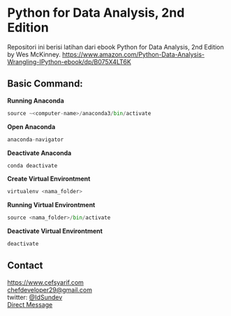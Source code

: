 # Python for Data Analysis, 2nd Edition

Repositori ini berisi latihan dari ebook Python for Data Analysis, 2nd Edition by Wes McKinney.
https://www.amazon.com/Python-Data-Analysis-Wrangling-IPython-ebook/dp/B075X4LT6K

## Basic Command:

**Running Anaconda**
```python
source ~<computer-name>/anaconda3/bin/activate
```
**Open Anaconda**
```python
anaconda-navigator
```
**Deactivate Anaconda**
```python
conda deactivate
```
**Create Virtual Environtment**
```python
virtualenv <nama_folder>
```
**Running Virtual Environtment**
```python
source <nama_folder>/bin/activate
```
**Deactivate Virtual Environtment**
```python
deactivate
```

## Contact
https://www.cefsyarif.com <br/>
chefdeveloper29@gmail.com <br/>
twitter: [@IdSundev](https://twitter.com/IdSundev) <br/>
[Direct Message](https://wa.me/+6287730217935)
